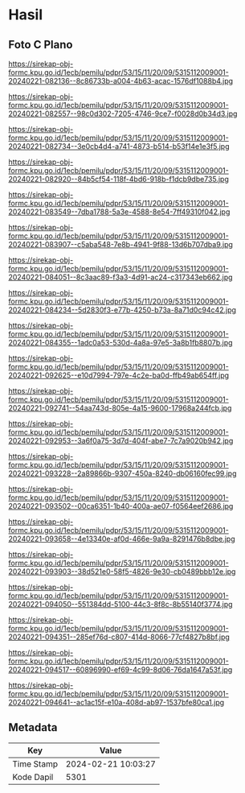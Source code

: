 # Hasil

## Foto C Plano

https://sirekap-obj-formc.kpu.go.id/1ecb/pemilu/pdpr/53/15/11/20/09/5315112009001-20240221-082136--8c86733b-a004-4b63-acac-1576df1088b4.jpg

https://sirekap-obj-formc.kpu.go.id/1ecb/pemilu/pdpr/53/15/11/20/09/5315112009001-20240221-082557--98c0d302-7205-4746-9ce7-f0028d0b34d3.jpg

https://sirekap-obj-formc.kpu.go.id/1ecb/pemilu/pdpr/53/15/11/20/09/5315112009001-20240221-082734--3e0cb4d4-a741-4873-b514-b53f14e1e3f5.jpg

https://sirekap-obj-formc.kpu.go.id/1ecb/pemilu/pdpr/53/15/11/20/09/5315112009001-20240221-082920--84b5cf54-118f-4bd6-918b-f1dcb9dbe735.jpg

https://sirekap-obj-formc.kpu.go.id/1ecb/pemilu/pdpr/53/15/11/20/09/5315112009001-20240221-083549--7dba1788-5a3e-4588-8e54-7ff49310f042.jpg

https://sirekap-obj-formc.kpu.go.id/1ecb/pemilu/pdpr/53/15/11/20/09/5315112009001-20240221-083907--c5aba548-7e8b-4941-9f88-13d6b707dba9.jpg

https://sirekap-obj-formc.kpu.go.id/1ecb/pemilu/pdpr/53/15/11/20/09/5315112009001-20240221-084051--8c3aac89-f3a3-4d91-ac24-c317343eb662.jpg

https://sirekap-obj-formc.kpu.go.id/1ecb/pemilu/pdpr/53/15/11/20/09/5315112009001-20240221-084234--5d2830f3-e77b-4250-b73a-8a71d0c94c42.jpg

https://sirekap-obj-formc.kpu.go.id/1ecb/pemilu/pdpr/53/15/11/20/09/5315112009001-20240221-084355--1adc0a53-530d-4a8a-97e5-3a8b1fb8807b.jpg

https://sirekap-obj-formc.kpu.go.id/1ecb/pemilu/pdpr/53/15/11/20/09/5315112009001-20240221-092625--e10d7994-797e-4c2e-ba0d-ffb49ab654ff.jpg

https://sirekap-obj-formc.kpu.go.id/1ecb/pemilu/pdpr/53/15/11/20/09/5315112009001-20240221-092741--54aa743d-805e-4a15-9600-17968a244fcb.jpg

https://sirekap-obj-formc.kpu.go.id/1ecb/pemilu/pdpr/53/15/11/20/09/5315112009001-20240221-092953--3a6f0a75-3d7d-404f-abe7-7c7a9020b942.jpg

https://sirekap-obj-formc.kpu.go.id/1ecb/pemilu/pdpr/53/15/11/20/09/5315112009001-20240221-093228--2a89866b-9307-450a-8240-db06160fec99.jpg

https://sirekap-obj-formc.kpu.go.id/1ecb/pemilu/pdpr/53/15/11/20/09/5315112009001-20240221-093502--00ca6351-1b40-400a-ae07-f0564eef2686.jpg

https://sirekap-obj-formc.kpu.go.id/1ecb/pemilu/pdpr/53/15/11/20/09/5315112009001-20240221-093658--4e13340e-af0d-466e-9a9a-8291476b8dbe.jpg

https://sirekap-obj-formc.kpu.go.id/1ecb/pemilu/pdpr/53/15/11/20/09/5315112009001-20240221-093903--38d521e0-58f5-4826-9e30-cb0489bbb12e.jpg

https://sirekap-obj-formc.kpu.go.id/1ecb/pemilu/pdpr/53/15/11/20/09/5315112009001-20240221-094050--551384dd-5100-44c3-8f8c-8b55140f3774.jpg

https://sirekap-obj-formc.kpu.go.id/1ecb/pemilu/pdpr/53/15/11/20/09/5315112009001-20240221-094351--285ef76d-c807-414d-8066-77cf4827b8bf.jpg

https://sirekap-obj-formc.kpu.go.id/1ecb/pemilu/pdpr/53/15/11/20/09/5315112009001-20240221-094517--60896990-ef69-4c99-8d06-76da1647a53f.jpg

https://sirekap-obj-formc.kpu.go.id/1ecb/pemilu/pdpr/53/15/11/20/09/5315112009001-20240221-094641--ac1ac15f-e10a-408d-ab97-1537bfe80ca1.jpg


## Metadata

| Key        | Value               |
| ---------- | ------------------- |
| Time Stamp | 2024-02-21 10:03:27 |
| Kode Dapil | 5301                |



